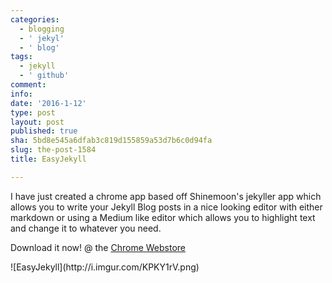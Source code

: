 ```yaml
---
categories:
  - blogging
  - ' jekyl'
  - ' blog'
tags:
  - jekyll
  - ' github'
comment: 
info: 
date: '2016-1-12'
type: post
layout: post
published: true
sha: 5bd8e545a6dfab3c819d155859a53d7b6c0d94fa
slug: the-post-1584
title: EasyJekyll

---
```

<p>I have just created a chrome app based off Shinemoon's jekyller app which allows you to write your Jekyll Blog posts in a nice looking editor with either markdown or using a Medium like editor which allows you to highlight text and change it to whatever you need.</p><p>Download it now! @ the <a href="https://chrome.google.com/webstore/" target="_blank">Chrome Webstore</a></p><p>![EasyJekyll](http://i.imgur.com/KPKY1rV.png)</p>